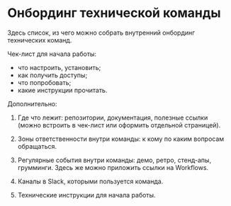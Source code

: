 # **Онбординг технической команды**

Здесь список, из чего можно собрать внутренний онбординг технических команд.

Чек-лист для начала работы:

- что настроить, установить;
- как получить доступы;
- что попробовать;
- какие инструкции прочитать.

Дополнительно: 

1. Где что лежит: репозитории, документация, полезные ссылки (можно встроить в чек-лист или оформить отдельной страницей).
 
2. Зоны ответственности внутри команды: к кому по каким вопросам обращаться.

3. Регулярные события внутри команды: демо, ретро, стенд-апы, грумминги. Здесь же можно приложить ссылки на Workflows.

4. Каналы в Slack, которыми пользуется команда.

5. Технические инструкции для начала работы.
